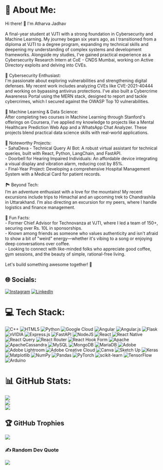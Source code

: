 # 💫 About Me:
Hi there! 👋 I'm Atharva Jadhav<br><br>A final-year student at VJTI with a strong foundation in Cybersecurity and Machine Learning. My journey began six years ago, as I transitioned from a diploma at VJTI to a degree program, expanding my technical skills and deepening my understanding of complex systems and development frameworks. Alongside my studies, I've gained practical experience as a Cybersecurity Research Intern at CoE - CNDS Mumbai, working on Active Directory exploits and delving into CVEs.<br><br>🔐 Cybersecurity Enthusiast:<br>I'm passionate about exploring vulnerabilities and strengthening digital defenses. My recent work includes analyzing CVEs like CVE-2021-40444 and working on bypassing antivirus protections. I've also built a Cybercrime Awareness Portal using the MERN stack, designed to report and tackle cybercrimes, which I secured against the OWASP Top 10 vulnerabilities.<br><br>🤖 Machine Learning & Data Science:<br>After completing two courses in Machine Learning through Stanford's offerings on Coursera, I’ve applied my knowledge to projects like a Mental Healthcare Prediction Web App and a WhatsApp Chat Analyzer. These projects blend practical data science skills with real-world applications.<br><br>💼 Noteworthy Projects:<br>- SahaDeva - Technical Query AI Bot: A robust virtual assistant for technical queries, built with React, Python, LangChain, and FastAPI.<br>- Doorbell for Hearing Impaired Individuals: An affordable device integrating a visual display and vibration alarm, reducing cost by 85%.<br>- Final-Year Project: Developing a comprehensive Hospital Management System with a Medical Card for patient records.<br><br>🏞️ Beyond Tech:<br>I’m an adventure enthusiast with a love for the mountains! My recent excursions include trips to Himachal and an upcoming trek to Chandrashila in Uttarakhand. I’m also directing an excursion for my peers, where I handle logistics and finance management.<br><br>👋 Fun Facts:<br>- Former Chief Advisor for Technovanza at VJTI, where I led a team of 150+, securing over Rs. 10L in sponsorships.<br>- Known among friends as someone who values authenticity and isn't afraid to show a bit of "weird" energy—whether it's vibing to a song or enjoying deep conversations over coffee.<br>- Looking to connect with like-minded folks who appreciate good coffee, gym sessions, and the beauty of simple, rational-free living.<br><br>Let's build something awesome together! 🚀


## 🌐 Socials:
[![Instagram](https://img.shields.io/badge/Instagram-%23E4405F.svg?logo=Instagram&logoColor=white)](https://instagram.com/atharva_.jadhav._) [![LinkedIn](https://img.shields.io/badge/LinkedIn-%230077B5.svg?logo=linkedin&logoColor=white)](https://linkedin.com/in/atharva-jadhav-vjti) 

# 💻 Tech Stack:
![C++](https://img.shields.io/badge/c++-%2300599C.svg?style=for-the-badge&logo=c%2B%2B&logoColor=white) ![HTML5](https://img.shields.io/badge/html5-%23E34F26.svg?style=for-the-badge&logo=html5&logoColor=white) ![Python](https://img.shields.io/badge/python-3670A0?style=for-the-badge&logo=python&logoColor=ffdd54) ![Google Cloud](https://img.shields.io/badge/GoogleCloud-%234285F4.svg?style=for-the-badge&logo=google-cloud&logoColor=white) ![Angular](https://img.shields.io/badge/angular-%23DD0031.svg?style=for-the-badge&logo=angular&logoColor=white) ![Angular.js](https://img.shields.io/badge/angular.js-%23E23237.svg?style=for-the-badge&logo=angularjs&logoColor=white) ![Flask](https://img.shields.io/badge/flask-%23000.svg?style=for-the-badge&logo=flask&logoColor=white) ![nVIDIA](https://img.shields.io/badge/cuda-000000.svg?style=for-the-badge&logo=nVIDIA&logoColor=green) ![Express.js](https://img.shields.io/badge/express.js-%23404d59.svg?style=for-the-badge&logo=express&logoColor=%2361DAFB) ![FastAPI](https://img.shields.io/badge/FastAPI-005571?style=for-the-badge&logo=fastapi) ![NodeJS](https://img.shields.io/badge/node.js-6DA55F?style=for-the-badge&logo=node.js&logoColor=white) ![React](https://img.shields.io/badge/react-%2320232a.svg?style=for-the-badge&logo=react&logoColor=%2361DAFB) ![React Native](https://img.shields.io/badge/react_native-%2320232a.svg?style=for-the-badge&logo=react&logoColor=%2361DAFB) ![React Query](https://img.shields.io/badge/-React%20Query-FF4154?style=for-the-badge&logo=react%20query&logoColor=white) ![React Router](https://img.shields.io/badge/React_Router-CA4245?style=for-the-badge&logo=react-router&logoColor=white) ![React Hook Form](https://img.shields.io/badge/React%20Hook%20Form-%23EC5990.svg?style=for-the-badge&logo=reacthookform&logoColor=white) ![Apache](https://img.shields.io/badge/apache-%23D42029.svg?style=for-the-badge&logo=apache&logoColor=white) ![ApacheCassandra](https://img.shields.io/badge/cassandra-%231287B1.svg?style=for-the-badge&logo=apache-cassandra&logoColor=white) ![MySQL](https://img.shields.io/badge/mysql-4479A1.svg?style=for-the-badge&logo=mysql&logoColor=white) ![MongoDB](https://img.shields.io/badge/MongoDB-%234ea94b.svg?style=for-the-badge&logo=mongodb&logoColor=white) ![MariaDB](https://img.shields.io/badge/MariaDB-003545?style=for-the-badge&logo=mariadb&logoColor=white) ![Adobe](https://img.shields.io/badge/adobe-%23FF0000.svg?style=for-the-badge&logo=adobe&logoColor=white) ![Adobe Lightroom](https://img.shields.io/badge/Adobe%20Lightroom-31A8FF.svg?style=for-the-badge&logo=Adobe%20Lightroom&logoColor=white) ![Adobe Creative Cloud](https://img.shields.io/badge/Adobe%20Creative%20Cloud-DA1F26.svg?style=for-the-badge&logo=Adobe%20Creative%20Cloud&logoColor=white) ![Canva](https://img.shields.io/badge/Canva-%2300C4CC.svg?style=for-the-badge&logo=Canva&logoColor=white) ![Sketch Up](https://img.shields.io/badge/SketchUp-005F9E?style=for-the-badge&logo=sketchup&logoColor=white) ![Keras](https://img.shields.io/badge/Keras-%23D00000.svg?style=for-the-badge&logo=Keras&logoColor=white) ![Matplotlib](https://img.shields.io/badge/Matplotlib-%23ffffff.svg?style=for-the-badge&logo=Matplotlib&logoColor=black) ![NumPy](https://img.shields.io/badge/numpy-%23013243.svg?style=for-the-badge&logo=numpy&logoColor=white) ![Pandas](https://img.shields.io/badge/pandas-%23150458.svg?style=for-the-badge&logo=pandas&logoColor=white) ![PyTorch](https://img.shields.io/badge/PyTorch-%23EE4C2C.svg?style=for-the-badge&logo=PyTorch&logoColor=white) ![scikit-learn](https://img.shields.io/badge/scikit--learn-%23F7931E.svg?style=for-the-badge&logo=scikit-learn&logoColor=white) ![TensorFlow](https://img.shields.io/badge/TensorFlow-%23FF6F00.svg?style=for-the-badge&logo=TensorFlow&logoColor=white) ![Arduino](https://img.shields.io/badge/-Arduino-00979D?style=for-the-badge&logo=Arduino&logoColor=white)
# 📊 GitHub Stats:
![](https://github-readme-stats.vercel.app/api?username=atharva252004&theme=dark&hide_border=false&include_all_commits=false&count_private=true)<br/>
![](https://github-readme-streak-stats.herokuapp.com/?user=atharva252004&theme=dark&hide_border=false)<br/>
![](https://github-readme-stats.vercel.app/api/top-langs/?username=atharva252004&theme=dark&hide_border=false&include_all_commits=false&count_private=true&layout=compact)

## 🏆 GitHub Trophies
![](https://github-profile-trophy.vercel.app/?username=atharva252004&theme=radical&no-frame=false&no-bg=false&margin-w=4)

### ✍️ Random Dev Quote
![](https://quotes-github-readme.vercel.app/api?type=horizontal&theme=radical)

<!-- Proudly created with GPRM ( https://gprm.itsvg.in ) -->
